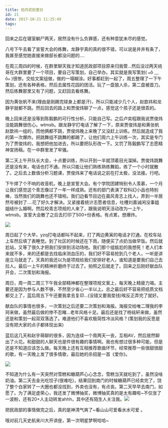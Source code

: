 ```yaml
---
title: 拾月贰拾壹日
id: 21
date: 2017-10-21 11:25:49
tags:
---
```


回来之后在寝室躺尸两天，居然没有什么负罪感，还有种意犹未尽的感觉。

八号下午去看了宣誓大会的练舞，龙静宇真的真的很不错，可以说是井井有条了，我甚至感觉她直接来做部长都没问题的....

在周三周四的时候，在群里聊天我才知道民政部项目原来归我管...然后没过两天峣哥在大群里要了一个项目，要自己写策划，自己举办。其实就是我写策划( ๑ŏ ﹏ ŏ๑ )很惨。交给文案组做，做的一塌糊涂。好事都赶到一起了，周五整理了一下午策划，还有各种表格，然后去属性花园的团活。玩了一盘狼人杀，第二盘被首刀。然后练舞那里又有了问题，又赶回去看练舞。

因为黄张帆不来(理由是刚踢完球身上都是汗)，所以只能减少几个人，赵歆祎和龙静宇就都不跳。然后回去的路上和贾俊炜聊了一点，感觉这个孩子还是很乖的。

晚上回来还是没等到陈毅鹏的可行性分析，只能自己写。之后卢奕程跟我说贾俊炜没能跳舞很伤心。wtmsb。跟龙静宇打电话了解了一下，原来贾俊炜是和黄张帆赵歆祎一组的，而他俩都不跳，贾俊炜晚上来晚了又没赶上训练。然后就造成了我的第一次爆炸。把跳舞组不跳舞的都踢了，让他们周六上午训练一次，其实是专门为了贾俊炜的，我想把他加进去，所以要把队形改一下。又罚了陈毅鹏写了志愿精神宣扬稿。在一中群里发了牢骚。

第二天上午开队长大会，十点要训练，所以开到一半就顶着目光溜掉。贾俊炜跳舞还是没有来，电话也打不通。所以只能让他们熟练熟练舞蹈，练了一个小时就散了。之后去上数值分析习题课，贾俊炜来了电话说之前在打太极，没法接。行吧。

下午焊了个不响的收音机，晚上是宣誓大会。有个学院团建特别令人羡慕，一个月让我们感觉这个青志像过了一年一样成熟。还有的部门表演了软科幻小品也特别棒，当然我们的跳舞也还不错啦。我们边看节目边在晨风青志上找人，弄到一半居然号被封了....花了好久才解决。又紧接着统计志愿者信息，吐槽刘嘉诚闲没事姐姐结什么婚啊。然后校青志项规的人来了，跟我说明天活动改为一上午，wtmsb。宣誓大会散了之后去打印了500+份表格。有点累，想爆炸。

![](http://img.cyrise.cn/wp-content/uploads/2017/10/20171014_210154.jpg)

周日起了个大早，yzq打电话都叫不起来，打了两边黄寅的电话才打通。在校车站上车然后填了表睡觉。到了社区的时候还在下雨，随便买了点奶当做早饭。然后就尬站，又等了很久才把我们安排到活动场地。我们那个组尴尬的我想死！老人们本来就不多，来的还都是去找临床测血压的，我们好不容易抢到几个老人，一听是讲座立马就走了。天真的我还以为是项规给我们安排好老人，谁知道是要我们自己去拉人。最后一上午的精神折磨终于过去了。拍照之后就走了。回来之后刚好献血队开会，二次策划和海报。

周日，周一周二周三下午我全部精神都在整理项规文案上，每天晚上精疲力竭。主要还是因为参与人数不够，不然至少省心一半以上。总之最后好不容易把纸质文档都交上了，蓝后周五下午还要我拿去复印...(没错又要我垫钱)唉反正弄完了就好。

献血队的事情也很多，一次策划之后还要二次策划和海报。海报交给唯二理我的李珂来做，虽然最后做的惨不忍睹...老年风格十足。最后还是找了杨铭轩来做，虽然还是和策划一起双双落选了。难道他们不喜欢极简性冷淡风格？(策划我的反思是没有把大家的点子都体现出来)

蓝后这几天和赵宇萌聊的很多，因为连续一个周两天一丧，互相AV，然后居然聊出了火花。和甜甜的人聊天也是件很有趣的事情啊。我也有想过很多种可能，但是还是不知道应该怎么做。每天晚上还有互相推荐歌曲环节，经常推荐一些很甜很甜的歌，有一天晚上发了很多情歌，最后她的杀招是一首《爱你》。

![](http://img.cyrise.cn/wp-content/uploads/2017/10/2017-10-19-06.54.18-1.jpg)

不知道为什么有一天突然对雪糕和糖葫芦心心念念，雪糕当天就吃到了，虽然没啥奶油。第二天去金光吃饺子(很难吃)，结果回到南门的时候糖葫芦已经卖完了，饶了整个白家转了一大圈也都没找到，外卖也没有，有点丧。第二天早早去南门，如愿了。为了满足虚荣心，我还发了微博抽奖，微博抽奖真的是太有趣啦~不仅涨了一波粉，还有20+人主动转发ahhh，其中还有陌生人关注我。![](http://img.cyrise.cn/wp-content/uploads/2017/10/Screenshot_20171021-110721.png)

把民政部的事情做完之后，真的是神清气爽了~看山山可爱看水水可爱 。

哦对前几天史航来川大开讲座，第一次明星梦啊哈哈~